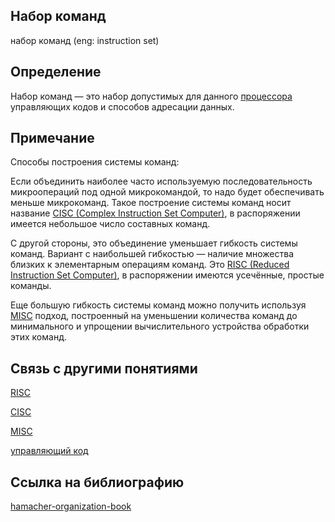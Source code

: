 ## Набор команд
набор команд (eng: instruction set) 

## Определение
Набор команд — это набор допустимых для данного [процессора](processor.md) управляющих кодов и способов адресации данных.
## Примечание

Cпособы построения системы команд:

Если объединить наиболее часто используемую последовательность микроопераций под одной микрокомандой, то надо будет обеспечивать меньше микрокоманд. Такое построение системы команд носит название [CISC (Complex Instruction Set Computer)](complex_instruction_set_computing.md), в распоряжении имеется небольшое число составных команд.

С другой стороны, это объединение уменьшает гибкость системы команд. Вариант с наибольшей гибкостью — наличие множества близких к элементарным операциям команд. Это [RISC (Reduced Instruction Set Computer)](restricted_instruction_set_computer.md), в распоряжении имеются усечённые, простые команды.

Еще большую гибкость системы команд можно получить используя [MISC](multipurpose_instruction_set_computer.md) подход, построенный на уменьшении количества команд до минимального и упрощении вычислительного устройства обработки этих команд.

## Связь с другими понятиями
[RISC](restricted_instruction_set_computer.md)

[CISC](complex_instruction_set_computing.md)

[MISC](multipurpose_instruction_set_computer.md)

[управляющий код](control_code.md)
## Cсылка на библиографию
[hamacher-organization-book](../bibliography/hamacher-organization-book.md)

